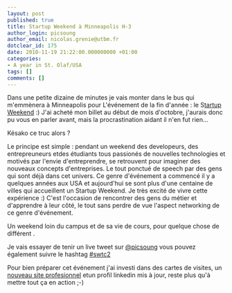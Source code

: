 ```yaml
---
layout: post
published: true
title: Startup Weekend à Minneapolis H-3
author_login: picsoung
author_email: nicolas.grenie@utbm.fr
dotclear_id: 175
date: 2010-11-19 21:22:00.000000000 +01:00
categories:
- A year in St. Olaf/USA
tags: []
comments: []
---
```

<p><img src="http://startupweekend.org/images/sw_GEW.png" alt="" />Dans une petite dizaine de minutes je vais monter dans le bus qui m'emmènera à Minneapolis pour L'événement de la fin d'année&nbsp;: le S<a href="http://twincities.startupweekend.org/" hreflang="en">tartup Weekend</a>  :) J'ai acheté mon billet au début de mois d'octobre, j'aurais donc pu vous en parler avant, mais la procrastination aidant il n'en fut rien...</p>


<p>Késako ce truc alors&nbsp;?</p>


<p>Le principe est simple&nbsp;: pendant un weekend des developeurs, des entrepreuneurs etdes étudiants tous passionés de nouvelles technologies et motivés par l'envie d'entreprendre, se retrouvent pour imaginer des nouveaux concepts d'entreprises. Le tout ponctué de speech par des gens qui sont déjà dans cet univers.
Ce genre d'événement a commencé il y a quelques années aux USA et aujourd'hui se sont plus d'une centaine de villes qui accueillent un Startup Weekend.
Je très excité de vivre cette expérience :) C'est l'occasion de rencontrer des gens du métier et d'apprendre à leur côté, le tout sans perdre de vue l'aspect networking de ce genre d'événement.</p>


<p>Un weekend loin du campus et de sa vie de cours, pour quelque chose de différent .</p>


<p>Je vais essayer de tenir un live tweet sur <a href="http://twitter.com/picsoung" hreflang="fr">@picsoung</a> vous pouvez également suivre le hashtag <a href="https://twitter.com/#!/who_to_follow/search/%23swtc2" hreflang="en">#swtc2</a></p>


<p>Pour bien préparer cet événement j'ai investi dans des cartes de visites, un <a href="http://pro.nicolasgrenie.com" hreflang="en">nouveau site profesionnel</a> etun  profil linkedin mis à jour, reste plus qu'à mettre tout ça en action ;-)</p>
